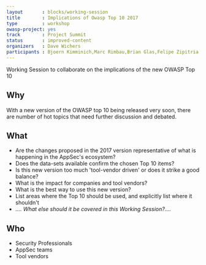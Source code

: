 ```yaml
---
layout       : blocks/working-session
title        : Implications of Owasp Top 10 2017
type         : workshop
owasp-project: yes
track        : Project Summit
status       : improved-content
organizers   : Dave Wichers
participants : Bjoern Kimminich,Marc Rimbau,Brian Glas,Felipe Zipitria,Mateo Martinez
---
```


Working Session to collaborate on the implications of the new OWASP Top 10

## Why

With a new version of the OWASP top 10 being released very soon, there are number of
hot topics that need further discussion and debated.

## What

- Are the changes proposed in the 2017 version representative of what is happening in the AppSec's ecosystem?
- Does the data-sets available confirm the chosen Top 10 items?
- Is this new version too much 'tool-vendor driven' or does it strike a good balance?
- What is the impact for companies and tool vendors?
- What is the best way to use this new version?
- List areas where the Top 10 should be used, and explicitly list where it shouldn't
- _.... What else should it be covered in this Working Session?...._

## Who

- Security Professionals
- AppSec teams
- Tool vendors
